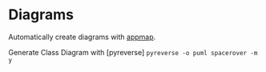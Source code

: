 # Diagrams

Automatically create diagrams with [appmap].

Generate Class Diagram with [pyreverse]
`pyreverse -o puml spacerover -m y`

[appmap]: https://appmap.io/docs/reference/appmap-python.html
